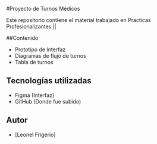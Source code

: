 #Proyecto de Turnos Médicos

Este repositorio contiene el material trabajado en Practicas Profesionalizantes ||

##Contenido

- Prototipo de Interfaz
- Diagramas de flujo de turnos
- Tabla de turnos

## Tecnologías utilizadas

- Figma (Interfaz)
- GitHub (Donde fue subido)

## Autor

- [Leonel Frigerio]

